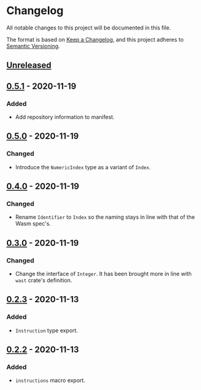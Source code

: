 # Changelog

All notable changes to this project will be documented in this file.

The format is based on [Keep a Changelog](https://keepachangelog.com/en/1.0.0/),
and this project adheres to [Semantic Versioning](https://semver.org/spec/v2.0.0.html).

## [Unreleased]

## [0.5.1] - 2020-11-19
### Added
- Add repository information to manifest.

## [0.5.0] - 2020-11-19
### Changed
- Introduce the `NumericIndex` type as a variant of `Index`.

## [0.4.0] - 2020-11-19
### Changed
- Rename `Identifier` to `Index` so the naming stays in line with that of the
  Wasm spec's.

## [0.3.0] - 2020-11-19
### Changed
- Change the interface of `Integer`. It has been brought more in line with
  `wast` crate's definition.

## [0.2.3] - 2020-11-13
### Added
- `Instruction` type export.

## [0.2.2] - 2020-11-13
### Added
- `instructions` macro export.

[Unreleased]: https://github.com/yagehu/wat-ast/compare/v0.2.1...HEAD
[0.5.1]: https://github.com/yagehu/wat-ast/compare/v0.5.0...v0.5.1
[0.5.0]: https://github.com/yagehu/wat-ast/compare/v0.4.0...v0.5.0
[0.4.0]: https://github.com/yagehu/wat-ast/compare/v0.3.0...v0.4.0
[0.3.0]: https://github.com/yagehu/wat-ast/compare/v0.2.3...v0.3.0
[0.2.3]: https://github.com/yagehu/wat-ast/compare/v0.2.2...v0.2.3
[0.2.2]: https://github.com/yagehu/wat-ast/compare/v0.2.1...v0.2.2
